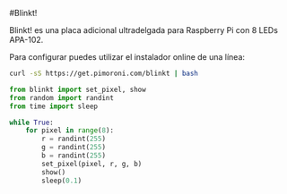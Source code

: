 <!--
---
name: 'Blinkt!'
class: board
type: led
formfactor: Otro
manufacturer: Pimoroni
description: Slimline board with 8 super-bright RGB LED indicators
url: http://blog.pimoroni.com/blinkt/
github: https://github.com/pimoroni/blinkt
buy: https://shop.pimoroni.com/products/blinkt
image: 'blinkt.png'
pincount: 40
eeprom: no
power:
  '4':
ground:
  '6':
pin:
  '16':
    name: Data
    mode: output
    active: high
  '18':
    name: Clock
    mode: output
    active: high
-->
#Blinkt!

Blinkt! es una placa adicional ultradelgada para Raspberry Pi con 8 LEDs APA-102.

Para configurar puedes utilizar el instalador online de una línea:

```bash
curl -sS https://get.pimoroni.com/blinkt | bash
```

```python
from blinkt import set_pixel, show
from random import randint
from time import sleep

while True:
    for pixel in range(8):
        r = randint(255)
        g = randint(255)
        b = randint(255)
        set_pixel(pixel, r, g, b)
        show()
        sleep(0.1)
```
